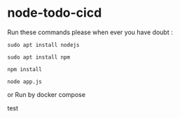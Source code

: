 # node-todo-cicd

Run these commands please when ever you have doubt :


`sudo apt install nodejs`


`sudo apt install npm`


`npm install`

`node app.js`

or Run by docker compose

test


